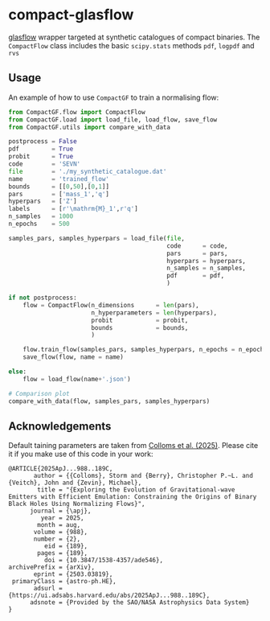 # compact-glasflow
[glasflow](https://github.com/uofgravity/glasflow) wrapper targeted at synthetic catalogues of compact binaries. The `CompactFlow` class includes the basic `scipy.stats` methods `pdf`, `logpdf` and `rvs` 

## Usage
An example of how to use `CompactGF` to train a normalising flow:

```python
from CompactGF.flow import CompactFlow
from CompactGF.load import load_file, load_flow, save_flow
from CompactGF.utils import compare_with_data

postprocess = False
pdf         = True
probit      = True
code        = 'SEVN'
file        = './my_synthetic_catalogue.dat'
name        = 'trained_flow'
bounds      = [[0,50],[0,1]]
pars        = ['mass_1','q']
hyperpars   = ['Z']
labels      = [r'\mathrm{M}_1',r'q']
n_samples   = 1000
n_epochs    = 500

samples_pars, samples_hyperpars = load_file(file,
                                            code      = code,
                                            pars      = pars,
                                            hyperpars = hyperpars,
                                            n_samples = n_samples,
                                            pdf       = pdf,
                                            )

if not postprocess:
    flow = CompactFlow(n_dimensions      = len(pars),
                       n_hyperparameters = len(hyperpars),
                       probit            = probit,
                       bounds            = bounds,
                       )

    flow.train_flow(samples_pars, samples_hyperpars, n_epochs = n_epochs)
    save_flow(flow, name = name)

else:
    flow = load_flow(name+'.json')

# Comparison plot
compare_with_data(flow, samples_pars, samples_hyperpars)
```

## Acknowledgements

Default taining parameters are taken from [Colloms et al. (2025)](https://ui.adsabs.harvard.edu/abs/2025ApJ...988..189C). Please cite it if you make use of this code in your work:
```
@ARTICLE{2025ApJ...988..189C,
       author = {{Colloms}, Storm and {Berry}, Christopher P.~L. and {Veitch}, John and {Zevin}, Michael},
        title = "{Exploring the Evolution of Gravitational-wave Emitters with Efficient Emulation: Constraining the Origins of Binary Black Holes Using Normalizing Flows}",
      journal = {\apj},
         year = 2025,
        month = aug,
       volume = {988},
       number = {2},
          eid = {189},
        pages = {189},
          doi = {10.3847/1538-4357/ade546},
archivePrefix = {arXiv},
       eprint = {2503.03819},
 primaryClass = {astro-ph.HE},
       adsurl = {https://ui.adsabs.harvard.edu/abs/2025ApJ...988..189C},
      adsnote = {Provided by the SAO/NASA Astrophysics Data System}
}
```

